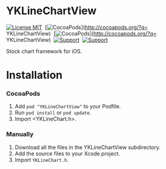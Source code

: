 YKLineChartView 
==============

[![License MIT](https://img.shields.io/badge/license-MIT-green.svg?style=flat)](https://github.com/chenyk0317/YKLineChartView/blob/master/LICENSE)&nbsp;
[![CocoaPods](http://img.shields.io/cocoapods/v/YKLineChartView.svg?style=flat)](http://cocoapods.org/?q= YKLineChartView)&nbsp;
[![CocoaPods](http://img.shields.io/cocoapods/p/YKLineChartView.svg?style=flat)](http://cocoapods.org/?q= YKLineChartView)&nbsp;
[![Support](https://img.shields.io/badge/support-iOS7.0+-blue.svg?style=flat)](https://www.apple.com/nl/ios/)&nbsp;
[![Support](https://img.shields.io/badge/support-Autolayout-orange.svg?style=flatt)](https://www.apple.com/)&nbsp;


Stock chart  framework for iOS.<br/>



Installation
==============

### CocoaPods

1. Add `pod "YKLineChartView"` to your Podfile.
2. Run `pod install` or `pod update`.
3. Import \<YKLineChart.h\>.


### Manually

1. Download all the files in the YKLineChartView subdirectory.
2. Add the source files to your Xcode project.
3. Import `YKLineChart.h`.

